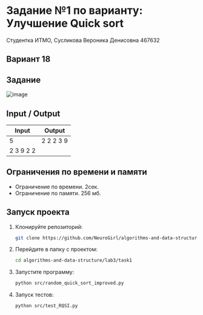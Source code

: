 # Задание №1 по варианту: Улучшение Quick sort
Студентка ИТМО,  Сусликова Вероника Денисовна 467632

## Вариант 18

## Задание 

![image](https://github.com/user-attachments/assets/58dd21f6-3345-4d8a-9ef5-9e5eacad0556)

## Input / Output 

| Input    | Output   |
|----------|----------|
|5         |2 2 2 3 9 |
|2 3 9 2 2 |          |

## Ограничения по времени и памяти

- Ограничение по времени. 2сек.
- Ограничение по памяти. 256 мб.


## Запуск проекта
1. Клонируйте репозиторий:
   ```bash
   git clone https://github.com/NeuroGirl/algorithms-and-data-structure.git
   ```
2. Перейдите в папку с проектом:
   ```bash
   cd algorithms-and-data-structure/lab3/task1
   
3. Запустите программу:
   ```bash
   python src/random_quick_sort_improved.py
   ```

4. Запуск тестов:
   ```bash
   python src/test_RQSI.py
   ```


